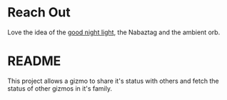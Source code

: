 # Reach Out

Love the idea of the [good night light], the Nabaztag and the ambient orb.

[good night light]: http://goodnightlamp.com/

# README

This project allows a gizmo to share it's status with others and fetch the status of other gizmos in it's family.
